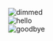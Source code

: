 ![dimmed](https://github.com/user-attachments/assets/05bf858c-09ed-4d7a-b38e-03eb74fbd4f1) <br/>
![hello](https://github.com/user-attachments/assets/3b197ad0-f9a1-4624-a3d4-8a780fafe7d2)<br/>
![goodbye](https://github.com/user-attachments/assets/b0292dc9-1cb8-402f-b99f-d19726ecb405)
